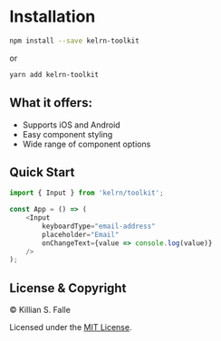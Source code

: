 # Installation
```bash
npm install --save kelrn-toolkit
```
or
```bash
yarn add kelrn-toolkit
```

## What it offers:
* Supports iOS and Android
* Easy component styling
* Wide range of component options

## Quick Start
```js
import { Input } from 'kelrn/toolkit';

const App = () => (
    <Input
        keyboardType="email-address"
        placeholder="Email"
        onChangeText={value => console.log(value)}
    />
);
```

## License & Copyright
© Killian S. Falle

Licensed under the [MIT License](LICENSE).